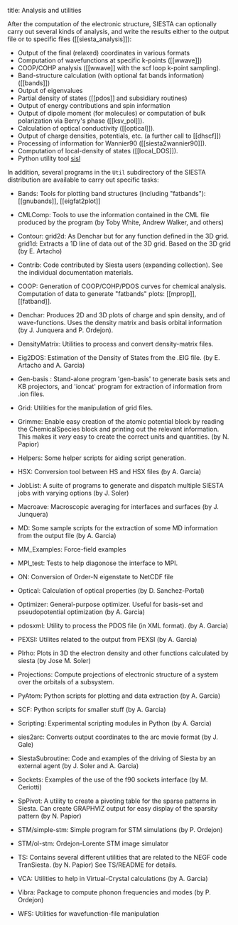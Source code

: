 title: Analysis and utilities

After the computation of the electronic structure, SIESTA can
optionally carry out several kinds of analysis, and
write the results either to the output file or to specific files ([[siesta_analysis]]):

* Output of the final (relaxed) coordinates in various formats
* Computation of wavefunctions at specific k-points ([[wwave]])
* COOP/COHP analysis ([[wwave]] with the scf loop k-point sampling).
* Band-structure calculation (with optional fat bands information) ([[bands]])
* Output of eigenvalues
* Partial density of states ([[pdos]] and subsidiary routines)
* Output of energy contributions and spin information
* Output of dipole moment (for molecules) or computation of bulk polarization via Berry's phase ([[ksv_pol]]).
* Calculation of optical conductivity ([[optical]]).
* Output of charge densities, potentials, etc. (a further call to [[dhscf]])
* Processing of information for Wannier90 ([[siesta2wannier90]]).
* Computation of local-density of states ([[local_DOS]]).
* Python utility tool [sisl](|page|/analysis-sisl.html)

In addition, several programs in the `Util` subdirectory of the SIESTA distribution are available
to carry out specific tasks:

* Bands: Tools for plotting band structures (including "fatbands"): [[gnubands]], [[eigfat2plot]]

* CMLComp: Tools to use the information contained in the CML file
         produced by the program (by Toby White, Andrew Walker,
         and others)

* Contour: grid2d: As Denchar but for any function defined in the 3D
         grid.  grid1d: Extracts a 1D line of data out of the 3D grid.
         Based on the 3D grid (by E. Artacho)

* Contrib: Code contributed by Siesta users (expanding collection). See
	 the individual documentation materials.

* COOP: Generation of COOP/COHP/PDOS curves for chemical analysis.
      Computation of data to generate "fatbands" plots: [[mprop]], [[fatband]].

* Denchar: Produces 2D and 3D plots of charge and spin density, and of
         wave-functions. Uses the density matrix and basis orbital
         information (by J. Junquera and P. Ordejon).

* DensityMatrix: Utilities to process and convert density-matrix files.

* Eig2DOS:   Estimation of the Density of States from the .EIG file.
           (by E. Artacho and A. Garcia)

* Gen-basis : Stand-alone program 'gen-basis' to generate basis sets and
            KB projectors, and 'ioncat' program for extraction of
            information from .ion files.

* Grid: Utilities for the manipulation of grid files.

* Grimme: Enable easy creation of the atomic potential block by reading
	the ChemicalSpecies block and printing out the relevant information.
	This makes it _very_ easy to create the correct units and quantities.
	(by N. Papior)

* Helpers: Some helper scripts for aiding script generation.

* HSX: Conversion tool between HS and HSX files (by A. Garcia)

* JobList:   A suite of programs to generate and dispatch multiple
           SIESTA jobs with varying options (by J. Soler)

* Macroave: Macroscopic averaging for interfaces and surfaces (by
	  J. Junquera)

* MD: Some sample scripts for the extraction of some MD information from
    the output file (by A. Garcia)

* MM_Examples: Force-field examples

* MPI_test:    Tests to help diagonose the interface to MPI.

* ON: Conversion of Order-N eigenstate to NetCDF file

* Optical: Calculation of optical properties (by D. Sanchez-Portal)

* Optimizer: General-purpose optimizer. Useful for basis-set and
	   pseudopotential optimization (by A. Garcia)

* pdosxml: Utility to process the PDOS file (in XML format). (by
	 A. Garcia)

* PEXSI: Utilites related to the output from PEXSI (by A. Garcia)

* Plrho: Plots in 3D the electron density and other functions
       calculated by siesta (by Jose M. Soler)

* Projections: Compute projections of electronic structure of a system
	     over the orbitals of a subsystem.

* PyAtom: Python scripts for plotting and data extraction (by A. Garcia)

* SCF: Python scripts for smaller stuff (by A. Garcia)

* Scripting: Experimental scripting modules in Python (by A. Garcia)

* sies2arc: Converts output coordinates to the arc movie format (by
	  J. Gale)

* SiestaSubroutine: Code and examples of the driving of Siesta by an
                  external agent (by J. Soler and A. Garcia)

* Sockets: Examples of the use of the f90 sockets interface (by M. Ceriotti)

* SpPivot: A utility to create a pivoting table for the sparse
	 patterns in Siesta. Can create GRAPHVIZ output for easy
	 display of the sparsity pattern (by N. Papior)

* STM/simple-stm:   Simple program for STM simulations (by P. Ordejon)

* STM/ol-stm:  Ordejon-Lorente STM image simulator

* TS: Contains several different utilities that are related to
    the NEGF code TranSiesta. (by N. Papior)
    See TS/README for details.

* VCA: Utilities to help in Virtual-Crystal calculations (by A. Garcia)

* Vibra: Package to compute phonon frequencies and modes (by P. Ordejon)

* WFS: Utilities for wavefunction-file manipulation
